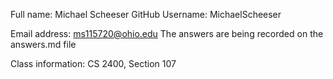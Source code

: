 Full name: Michael Scheeser
GitHub Username: MichaelScheeser

Email address: ms115720@ohio.edu
The answers are being recorded on the answers.md file

Class information: CS 2400, Section 107
